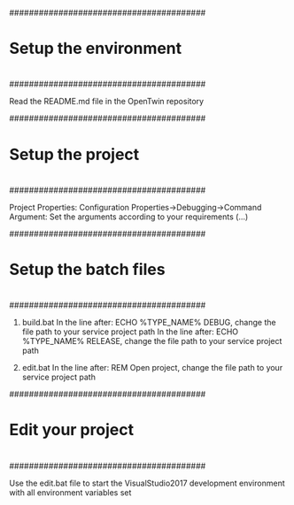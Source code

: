 ########################################
#
#	Setup the environment
#
########################################

Read the README.md file in the OpenTwin repository

########################################
#
#	Setup the project		
#
########################################

Project Properties:
Configuration Properties->Debugging->Command Argument:	Set the arguments according to your requirements (...)

########################################
#
#	Setup the batch files
#
########################################

1) build.bat
In the line after: ECHO %TYPE_NAME% DEBUG, change the file path to your service project path
In the line after: ECHO %TYPE_NAME% RELEASE, change the file path to your service project path

2) edit.bat
In the line after: REM Open project, change the file path to your service project path

########################################
#
#	Edit your project
#
########################################

Use the edit.bat file to start the VisualStudio2017 development environment with all environment variables set

